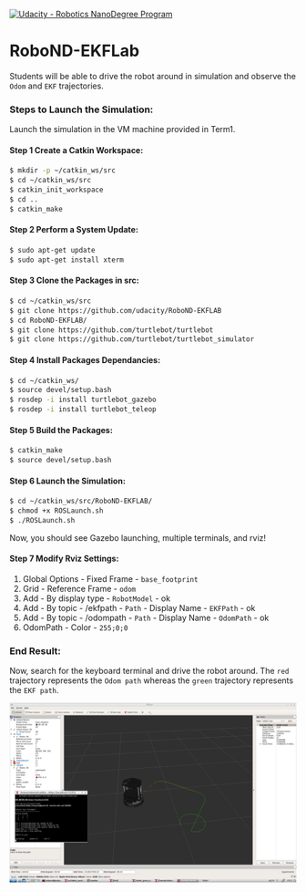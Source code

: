 [![Udacity - Robotics NanoDegree Program](https://s3-us-west-1.amazonaws.com/udacity-robotics/Extra+Images/RoboND_flag.png)](https://www.udacity.com/robotics)

# RoboND-EKFLab
Students will be able to drive the robot around in simulation and observe the `Odom` and `EKF` trajectories.  

### Steps to Launch the Simulation:
Launch the simulation in the VM machine provided in Term1. 

#### Step 1 Create a Catkin Workspace:
```sh
$ mkdir -p ~/catkin_ws/src
$ cd ~/catkin_ws/src
$ catkin_init_workspace
$ cd ..
$ catkin_make
```

#### Step 2 Perform a System Update:
```sh
$ sudo apt-get update
$ sudo apt-get install xterm
```

#### Step 3 Clone the Packages in src:
```sh
$ cd ~/catkin_ws/src
$ git clone https://github.com/udacity/RoboND-EKFLAB
$ cd RoboND-EKFLAB/
$ git clone https://github.com/turtlebot/turtlebot
$ git clone https://github.com/turtlebot/turtlebot_simulator
```

#### Step 4 Install Packages Dependancies:
```sh
$ cd ~/catkin_ws/
$ source devel/setup.bash
$ rosdep -i install turtlebot_gazebo
$ rosdep -i install turtlebot_teleop
```

#### Step 5 Build the Packages:
```sh
$ catkin_make
$ source devel/setup.bash
```

#### Step 6 Launch the Simulation:
```sh
$ cd ~/catkin_ws/src/RoboND-EKFLAB/
$ chmod +x ROSLaunch.sh
$ ./ROSLaunch.sh
```
Now, you should see Gazebo launching, multiple terminals, and rviz!

#### Step 7 Modify Rviz Settings:
1. Global Options - Fixed Frame - `base_footprint`
2. Grid - Reference Frame - `odom`
3. Add - By display type - `RobotModel` - ok
4. Add - By topic - /ekfpath - `Path` - Display Name - `EKFPath` - ok
5. Add - By topic - /odompath - `Path` - Display Name - `OdomPath` - ok
6. OdomPath - Color - `255;0;0`

### End Result:
Now, search for the keyboard terminal and drive the robot around. The `red` trajectory represents the `Odom path` whereas the `green` trajectory represents the `EKF path`.


![alt text](Outcome.png)





